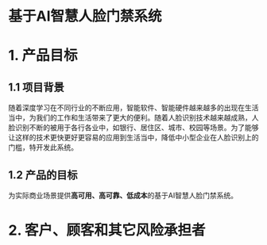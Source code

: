 
# 基于AI智慧人脸门禁系统

# 1. 产品目标

## 1.1 项目背景

随着深度学习在不同行业的不断应用，智能软件、智能硬件越来越多的出现在生活
当中，为我们的工作和生活带来了更大的便利。随着人脸识别技术越来越成熟，人
脸识别不断的被用于各行各业中，如银行、居住区、城市、校园等场景。为了能够
让这样的技术更快更好更容易的应用到生活当中，降低中小型企业在人脸识别上的门槛，特开发此系统。

## 1.2 产品的目标

为实际商业场景提供**高可用、高可靠、低成本**的基于AI智慧人脸门禁系统。

# 2. 客户、顾客和其它风险承担者



